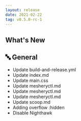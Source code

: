 ```yaml
---
layout: release
date: 2021-02-22
tag: v0.5.0-rc-1
---
```


## What's New

## 🔤 General

- Update build-and-release.yml
- Update index.md
- Update main.css
- Update mesheryctl.md
- Update mesheryctl.md
- Update mesheryctl.md
- Update scoop.md
- Adding overflow :hidden
- Disable Nighthawk
